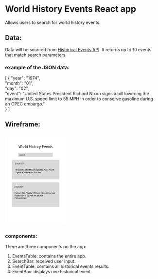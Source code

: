 
# World History Events React app

Allows users to search for world history events. 

## Data:
Data will be sourced from [Historical Events API](https://api-ninjas.com/api/historicalevents). It returns 
up to 10 events that match search parameters. 

### example of the JSON data:

[
  {
    "year": "1974",  
    "month": "01",  
    "day": "02",  
    "event": "United States President Richard Nixon signs a bill lowering the maximum U.S. speed limit to 55 MPH in order to conserve gasoline during an OPEC embargo."  
  }
]

## Wireframe:

<img src="./world-history.png" width="200" height="300">

### components:

There are three components on the app:  
1. EventsTable: contains the entire app.
2. SearchBar: received user input.
3. EventTable: contains all historical events results.
4. EventBox: displays one historical event.
